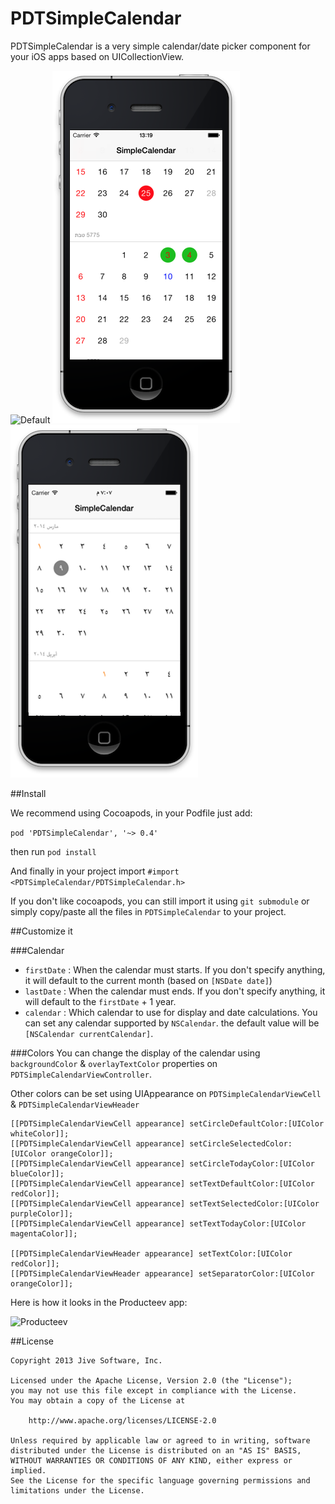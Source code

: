 PDTSimpleCalendar
=================

PDTSimpleCalendar is a very simple calendar/date picker component for your iOS apps based on UICollectionView.

![Default](Documentation/default.png)
![Hebrew](Documentation/hebrew.png)
![Arab](Documentation/arab.png)


##Install

We recommend using Cocoapods, in your Podfile just add:

`pod 'PDTSimpleCalendar', '~> 0.4'`

then run `pod install`

And finally in your project import `#import <PDTSimpleCalendar/PDTSimpleCalendar.h>`

If you don't like cocoapods, you can still import it using `git submodule` or simply copy/paste all the files in `PDTSimpleCalendar` to your project.


##Customize it

###Calendar
* `firstDate` : When the calendar must starts. If you don't specify anything, it will default to the current month (based on `[NSDate date]`)
* `lastDate` : When the calendar must ends. If you don't specify anything, it will default to the `firstDate` + 1 year.
* `calendar` : Which calendar to use for display and date calculations. You can set any calendar supported by `NSCalendar`. the default value will be `[NSCalendar currentCalendar]`.

###Colors
You can change the display of the calendar using `backgroundColor` & `overlayTextColor` properties on `PDTSimpleCalendarViewController`.

Other colors can be set using UIAppearance on `PDTSimpleCalendarViewCell` & `PDTSimpleCalendarViewHeader`

    [[PDTSimpleCalendarViewCell appearance] setCircleDefaultColor:[UIColor whiteColor]];
    [[PDTSimpleCalendarViewCell appearance] setCircleSelectedColor:[UIColor orangeColor]];
    [[PDTSimpleCalendarViewCell appearance] setCircleTodayColor:[UIColor blueColor]];
    [[PDTSimpleCalendarViewCell appearance] setTextDefaultColor:[UIColor redColor]];
    [[PDTSimpleCalendarViewCell appearance] setTextSelectedColor:[UIColor purpleColor]];
    [[PDTSimpleCalendarViewCell appearance] setTextTodayColor:[UIColor magentaColor]];

    [[PDTSimpleCalendarViewHeader appearance] setTextColor:[UIColor redColor]];
    [[PDTSimpleCalendarViewHeader appearance] setSeparatorColor:[UIColor orangeColor]];

Here is how it looks in the Producteev app:

![Producteev](https://github.com/jivesoftware/PDTSimpleCalendar/raw/master/Documentation/producteev.png)


##License

```
Copyright 2013 Jive Software, Inc.

Licensed under the Apache License, Version 2.0 (the "License");
you may not use this file except in compliance with the License.
You may obtain a copy of the License at

    http://www.apache.org/licenses/LICENSE-2.0

Unless required by applicable law or agreed to in writing, software
distributed under the License is distributed on an "AS IS" BASIS,
WITHOUT WARRANTIES OR CONDITIONS OF ANY KIND, either express or implied.
See the License for the specific language governing permissions and
limitations under the License.
```
